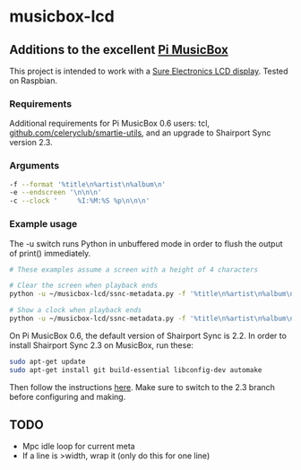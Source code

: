 # musicbox-lcd

## Additions to the excellent [Pi MusicBox](http://pimusicbox.com/)

This project is intended to work with a [Sure Electronics LCD display](http://store.sure-electronics.com/led/led-display/de-lp14112). Tested on Raspbian.

### Requirements
Additional requirements for Pi MusicBox 0.6 users:
tcl, [github.com/celeryclub/smartie-utils](https://github.com/celeryclub/smartie-utils), and an upgrade to Shairport Sync version 2.3.

### Arguments
```sh
-f --format '%title\n%artist\n%album\n'
-e --endscreen '\n\n\n'
-c --clock '     %I:%M:%S %p\n\n\n'
```

### Example usage
The -u switch runs Python in unbuffered mode in order to flush the output of print() immediately.

```sh
# These examples assume a screen with a height of 4 characters

# Clear the screen when playback ends
python -u ~/musicbox-lcd/ssnc-metadata.py -f '%title\n%artist\n%album\n' -e '\n\n\n' ~/shairport-sync-metadata | tclsh ~/smartie-utils/smartie-tail.tcl -tty /dev/ttyUSB0 -buffer 4

# Show a clock when playback ends
python -u ~/musicbox-lcd/ssnc-metadata.py -f '%title\n%artist\n%album\n' -c '     %I:%M:%S %p\n\n\n' ~/shairport-sync-metadata | tclsh ~/smartie-utils/smartie-tail.tcl -tty /dev/ttyUSB0 -buffer 4
```


On Pi MusicBox 0.6, the default version of Shairport Sync is 2.2. In order to install Shairport Sync 2.3 on MusicBox, run these:

```sh
sudo apt-get update
sudo apt-get install git build-essential libconfig-dev automake
```

Then follow the instructions [here](https://github.com/mikebrady/shairport-sync/tree/2.3). Make sure to switch to the 2.3 branch before configuring and making.

## TODO
* Mpc idle loop for current meta
* If a line is >width, wrap it (only do this for one line)
